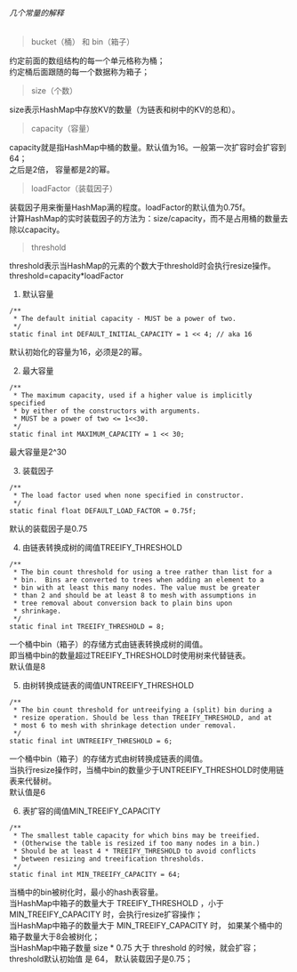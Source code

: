 ###### 几个常量的解释
> bucket（桶）  和 bin（箱子）

约定前面的数组结构的每一个单元格称为桶；  
约定桶后面跟随的每一个数据称为箱子； 

> size（个数）

size表示HashMap中存放KV的数量（为链表和树中的KV的总和）。

> capacity（容量）

capacity就是指HashMap中桶的数量。默认值为16。一般第一次扩容时会扩容到64；  
之后是2倍，  容量都是2的幂。  

> loadFactor（装载因子）

装载因子用来衡量HashMap满的程度。loadFactor的默认值为0.75f。  
计算HashMap的实时装载因子的方法为：size/capacity，而不是占用桶的数量去除以capacity。

> threshold
  
threshold表示当HashMap的元素的个数大于threshold时会执行resize操作。   
threshold=capacity*loadFactor

1. 默认容量
```
/**
 * The default initial capacity - MUST be a power of two.
 */
static final int DEFAULT_INITIAL_CAPACITY = 1 << 4; // aka 16
```
默认初始化的容量为16，必须是2的幂。 

2. 最大容量
```
/**
 * The maximum capacity, used if a higher value is implicitly specified
 * by either of the constructors with arguments.
 * MUST be a power of two <= 1<<30.
 */
static final int MAXIMUM_CAPACITY = 1 << 30;
```
最大容量是2^30 

3. 装载因子
```
/**
 * The load factor used when none specified in constructor.
 */
static final float DEFAULT_LOAD_FACTOR = 0.75f;
```
默认的装载因子是0.75 

4. 由链表转换成树的阈值TREEIFY_THRESHOLD
```
/**
 * The bin count threshold for using a tree rather than list for a
 * bin.  Bins are converted to trees when adding an element to a
 * bin with at least this many nodes. The value must be greater
 * than 2 and should be at least 8 to mesh with assumptions in
 * tree removal about conversion back to plain bins upon
 * shrinkage.
 */
static final int TREEIFY_THRESHOLD = 8;
```
一个桶中bin（箱子）的存储方式由链表转换成树的阈值。  
即当桶中bin的数量超过TREEIFY_THRESHOLD时使用树来代替链表。  
默认值是8 

5. 由树转换成链表的阈值UNTREEIFY_THRESHOLD
```
/**
 * The bin count threshold for untreeifying a (split) bin during a
 * resize operation. Should be less than TREEIFY_THRESHOLD, and at
 * most 6 to mesh with shrinkage detection under removal.
 */
static final int UNTREEIFY_THRESHOLD = 6;
```
一个桶中bin（箱子）的存储方式由树转换成链表的阈值。  
当执行resize操作时，当桶中bin的数量少于UNTREEIFY_THRESHOLD时使用链表来代替树。  
默认值是6   

6. 表扩容的阈值MIN_TREEIFY_CAPACITY
```
/**
 * The smallest table capacity for which bins may be treeified.
 * (Otherwise the table is resized if too many nodes in a bin.)
 * Should be at least 4 * TREEIFY_THRESHOLD to avoid conflicts
 * between resizing and treeification thresholds.
 */
static final int MIN_TREEIFY_CAPACITY = 64;
```
当桶中的bin被树化时，最小的hash表容量。  
当HashMap中箱子的数量大于 TREEIFY_THRESHOLD ，小于 MIN_TREEIFY_CAPACITY 时，会执行resize扩容操作；  
当HashMap中箱子的数量大于 MIN_TREEIFY_CAPACITY 时， 如果某个桶中的箱子数量大于8会被树化；   
当HashMap中箱子数量 size  * 0.75 大于 threshold 的时候，就会扩容；  
threshold默认初始值 是 64，  默认装载因子是0.75；




